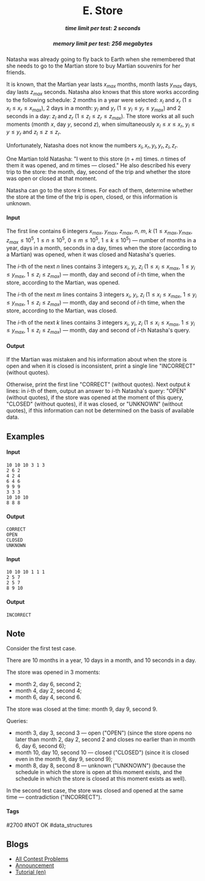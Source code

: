 <h1 style='text-align: center;'> E. Store</h1>

<h5 style='text-align: center;'>time limit per test: 2 seconds</h5>
<h5 style='text-align: center;'>memory limit per test: 256 megabytes</h5>

Natasha was already going to fly back to Earth when she remembered that she needs to go to the Martian store to buy Martian souvenirs for her friends.

It is known, that the Martian year lasts $x_{max}$ months, month lasts $y_{max}$ days, day lasts $z_{max}$ seconds. Natasha also knows that this store works according to the following schedule: 2 months in a year were selected: $x_l$ and $x_r$ ($1\le x_l\le x_r\le x_{max}$), 2 days in a month: $y_l$ and $y_r$ ($1\le y_l\le y_r\le y_{max}$) and 2 seconds in a day: $z_l$ and $z_r$ ($1\le z_l\le z_r\le z_{max}$). The store works at all such moments (month $x$, day $y$, second $z$), when simultaneously $x_l\le x\le x_r$, $y_l\le y\le y_r$ and $z_l\le z\le z_r$.

Unfortunately, Natasha does not know the numbers $x_l,x_r,y_l,y_r,z_l,z_r$.

One Martian told Natasha: "I went to this store $(n+m)$ times. $n$ times of them it was opened, and $m$ times — closed." He also described his every trip to the store: the month, day, second of the trip and whether the store was open or closed at that moment.

Natasha can go to the store $k$ times. For each of them, determine whether the store at the time of the trip is open, closed, or this information is unknown.

#### Input

The first line contains $6$ integers $x_{max}$, $y_{max}$, $z_{max}$, $n$, $m$, $k$ ($1\le x_{max},y_{max},z_{max}\le 10^5$, $1\le n\le 10^5$, $0\le m\le 10^5$, $1\le k\le 10^5$) — number of months in a year, days in a month, seconds in a day, times when the store (according to a Martian) was opened, when it was closed and Natasha's queries.

The $i$-th of the next $n$ lines contains $3$ integers $x_i$, $y_i$, $z_i$ ($1\le x_i\le x_{max}$, $1\le y_i\le y_{max}$, $1\le z_i\le z_{max}$) — month, day and second of $i$-th time, when the store, according to the Martian, was opened.

The $i$-th of the next $m$ lines contains $3$ integers $x_i$, $y_i$, $z_i$ ($1\le x_i\le x_{max}$, $1\le y_i\le y_{max}$, $1\le z_i\le z_{max}$) — month, day and second of $i$-th time, when the store, according to the Martian, was closed.

The $i$-th of the next $k$ lines contains $3$ integers $x_i$, $y_i$, $z_i$ ($1\le x_i\le x_{max}$, $1\le y_i\le y_{max}$, $1\le z_i\le z_{max}$) — month, day and second of $i$-th Natasha's query.

#### Output

If the Martian was mistaken and his information about when the store is open and when it is closed is inconsistent, print a single line "INCORRECT" (without quotes).

Otherwise, print the first line "CORRECT" (without quotes). Next output $k$ lines: in $i$-th of them, output an answer to $i$-th Natasha's query: "OPEN" (without quotes), if the store was opened at the moment of this query, "CLOSED" (without quotes), if it was closed, or "UNKNOWN" (without quotes), if this information can not be determined on the basis of available data.

## Examples

#### Input


```text
10 10 10 3 1 3  
2 6 2  
4 2 4  
6 4 6  
9 9 9  
3 3 3  
10 10 10  
8 8 8  

```
#### Output


```text
CORRECT  
OPEN  
CLOSED  
UNKNOWN  

```
#### Input


```text
10 10 10 1 1 1  
2 5 7  
2 5 7  
8 9 10  

```
#### Output


```text
INCORRECT  

```
## Note

Consider the first test case.

There are $10$ months in a year, $10$ days in a month, and $10$ seconds in a day.

The store was opened in $3$ moments:

* month $2$, day $6$, second $2$;
* month $4$, day $2$, second $4$;
* month $6$, day $4$, second $6$.

The store was closed at the time: month $9$, day $9$, second $9$.

Queries:

* month $3$, day $3$, second $3$ — open ("OPEN") (since the store opens no later than month $2$, day $2$, second $2$ and closes no earlier than in month $6$, day $6$, second $6$);
* month $10$, day $10$, second $10$ — closed ("CLOSED") (since it is closed even in the month $9$, day $9$, second $9$);
* month $8$, day $8$, second $8$ — unknown ("UNKNOWN") (because the schedule in which the store is open at this moment exists, and the schedule in which the store is closed at this moment exists as well).

In the second test case, the store was closed and opened at the same time — contradiction ("INCORRECT").



#### Tags 

#2700 #NOT OK #data_structures 

## Blogs
- [All Contest Problems](../Codeforces_Round_499_(Div._1).md)
- [Announcement](../blogs/Announcement.md)
- [Tutorial (en)](../blogs/Tutorial_(en).md)
